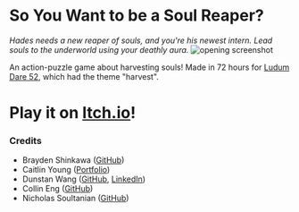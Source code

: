 # So You Want to be a Soul Reaper?
_Hades needs a new reaper of souls, and you're his newest intern. Lead souls to the underworld using your deathly aura._
![opening screenshot](https://user-images.githubusercontent.com/38707101/211396795-8b36c496-3ce5-415c-8db4-d5fa2cdf988d.png)


An action-puzzle game about harvesting souls! Made in 72 hours for [Ludum Dare 52](https://ldjam.com/events/ludum-dare/52), which had the theme "harvest".

# Play it on [Itch.io]( https://engineereng.itch.io/so-you-want-to-be-a-soul-reaper)!

### Credits
- Brayden Shinkawa ([GitHub](https://github.com/brayshi))
- Caitlin Young ([Portfolio](https://contactcaitlinyoung.wixsite.com/portfolio))
- Dunstan Wang ([GitHub](https://github.com/MonsieurDuck), [LinkedIn](https://www.linkedin.com/in/dunstanwang/))
- Collin Eng ([GitHub](https://github.com/engineereng))
- Nicholas Soultanian ([GitHub](https://github.com/NickSoultanian))

